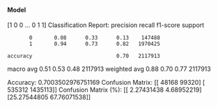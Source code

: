 #### Model
[1 0 0 ... 0 1 1]
Classification Report:
              precision    recall  f1-score   support

           0       0.08      0.33      0.13    147488
           1       0.94      0.73      0.82   1970425

    accuracy                           0.70   2117913
   macro avg       0.51      0.53      0.48   2117913
weighted avg       0.88      0.70      0.77   2117913

Accuracy: 0.7003502976751169
Confusion Matrix:
[[  48168   99320]
 [ 535312 1435113]]
Confusion Matrix (%):
[[ 2.27431438  4.68952219]
 [25.27544805 67.76071538]]
